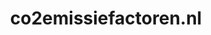 ---
layout: post
title:  "co2emissiefactoren.nl"
internal_url:  "/dutchgov/co2emissiefactoren.nl.html"
subdomains_count: 6
all_subdomains_count: 6
urls_count: 6
ssl_rank: 0
http_rank: 25
url_link: /data/co2emissiefactoren.nl/urls.txt
all_subdomains_link: /data/co2emissiefactoren.nl/all_subdomains.txt
subdomains_link: /data/co2emissiefactoren.nl/subdomains.txt
categories: dutchgov
---